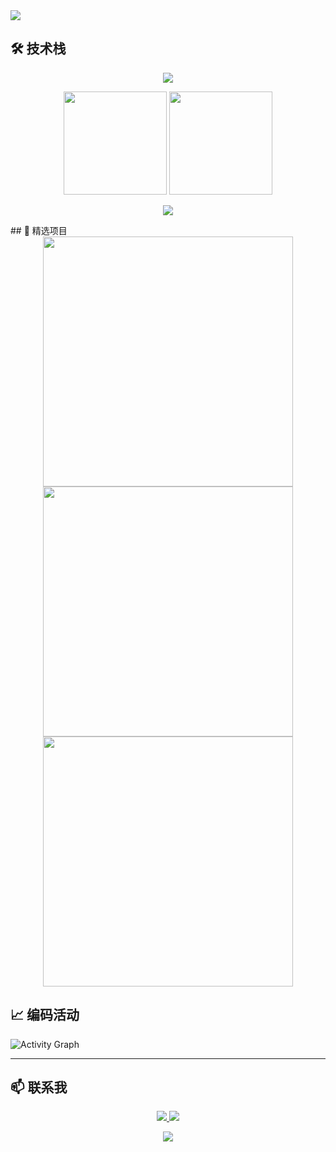  <img src="https://readme-typing-svg.demolab.com?font=Fira+Code&size=30&duration=4000&pause=1000&color=42B883&center=true&vCenter=true&width=500&lines=Hi%2C+I'm+Qin Huitong;Vue+FullStack+Developer;Java+Backend+Engineer;Python+Automation+Enthusiast"/>

<h2>🛠️ 技术栈</h2>

<p align="center">
  <img src="https://skillicons.dev/icons?i=vue,vite,nuxtjs,js,ts,java,spring,python,django,postgres,redis,aws,docker,git&theme=dark" />
</p>
<div align="center">
  <img height="165" src="https://github-readme-stats.vercel.app/api?username=fqy9242&show_icons=true&theme=vue-dark&count_private=true&hide_border=true" />
  <img height="165" src="https://github-readme-stats.vercel.app/api/top-langs/?username=fqy9242&layout=compact&theme=vue-dark&hide_border=true&exclude_repo=archive" />
</div>

<p align="center">
  <img src="https://github-profile-trophy.vercel.app/?username=fqy9242&theme=onedark&row=2&column=3&margin-w=15&margin-h=15" />
</p>
## 🚀 精选项目

<div align="center" class="project-grid">
	  <a href="https://github.com/fqy9242/24-dormitory_vue3-js">
    <img width="400" src="https://github-readme-stats.vercel.app/api/pin/?username=fqy9242&repo=24-dormitory_vue3-js&theme=vue-dark&show_owner=true" />
  </a>
  <a href="项目2链接">
    <img width="400" src="https://github-readme-stats.vercel.app/api/pin/?username=fqy9242&repo=java-project&theme=vue-dark&show_owner=true" />
  </a>
  <a href="项目3链接">
    <img width="400" src="https://github-readme-stats.vercel.app/api/pin/?username=fqy9242&repo=python-project&theme=vue-dark&show_owner=true" />
  </a>
	</div>

## 📈 编码活动

![Activity Graph](https://github-readme-activity-graph.vercel.app/graph?username=fqy9242&theme=vue-dark)


---

## 📫 联系我

<p align="center">
  <a href="mailto:59605904@qq.com">
    <img src="https://img.shields.io/badge/QQ邮箱-59605904@qq.com-EA4335?style=for-the-badge&logo=gmail&logoColor=white" />
  </a>
  <a href="http://wpa.qq.com/msgrd?v=3&uin=59605904&site=qq&menu=yes">
    <img src="https://img.shields.io/badge/QQ-59605904-0072b1?style=for-the-badge&logo=tencentqq&logoColor=white" />
  </a>
</p>

<p align="center">
  <img src="https://komarev.com/ghpvc/?username=fqy9242&label=Profile+Views&color=42B883&style=flat" />
</p>